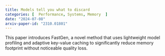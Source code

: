 ```yaml
---
title: Models tell you what to discard
categories: [  Performance, Systems, Memory  ]
date: "2024-07-08"
arxiv-paper-id: "2310.01801"
---
```


This paper introduces FastGen, a novel method that uses lightweight model profiling and adaptive key-value caching to significantly reduce memory footprint without noticeable quality loss. 


